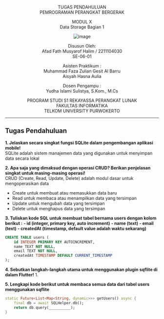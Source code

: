 <div align="center">

TUGAS PENDAHULUAN
<br>
PEMROGRAMAN PERANGKAT BERGERAK

MODUL X
<br>
Data Storage Bagian 1

![image](https://lac.telkomuniversity.ac.id/wp-content/uploads/2021/01/cropped-1200px-Telkom_University_Logo.svg-270x270.png)

Disusun Oleh:
<br>
Afad Fath Musyarof Halim / 2211104030
<br>
SE-06-01

Asisten Praktikum :
<br>
Muhammad Faza Zulian Gesit Al Barru
<br>
Aisyah Hasna Aulia

Dosen Pengampu :
<br>
Yudha Islami Sulistya, S.Kom., M.Cs

PROGRAM STUDI S1 REKAYASSA PERANGKAT LUNAK
<br>
FAKULTAS INFORMATIKA 
<br>
TELKOM UNIVERSITY PURWOKERTO

</div>

---

## Tugas Pendahuluan

**1. Jelaskan secara singkat fungsi SQLite dalam pengembangan aplikasi mobile!**
<br> SQLite adalah sistem manajemen data yang digunakan untuk menyimpan data secara lokal

**2. Apa saja yang dimaksud dengan operasi CRUD? Berikan penjelasan singkat untuk masing-masing operasi!**
<br> CRUD (Create, Read, Update, Delete) adalah modul dasar untuk mengoperasikan data

- Create untuk membuat atau memasukkan data baru
- Read untuk membaca atau menampilkan data yang tersimpan
- Update untuk mengubah data yang tersimpan
- Delete untuk menghapus data yang tersimpan

**3. Tuliskan kode SQL untuk membuat tabel bernama users dengan kolom berikut :**
**- id (integer, primary key, auto increment)**
**- name (text)**
**- email (text)**
**- createdAt (timestamp, default value adalah waktu sekarang)**

```sql
CREATE TABLE users (
	id INTEGER PRIMARY KEY AUTOINCREMENT,
	name TEXT NOT NULL,
	email TEXT NOT NULL,
	createdAt TIMESTAMP DEFAULT CURRENT_TIMESTAMP
);
```

**4. Sebutkan langkah-langkah utama untuk menggunakan plugin sqflite di dalam Flutter!**
1. 

**5. Lengkapi kode berikut untuk membaca semua data dari tabel users menggunakan sqflite**

```dart
static Future<List<Map<String, dynamic>>> getUsers() async {
	final db = await SQLHelper.db();
	return db.query(__________);
}
```
